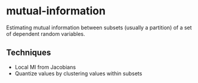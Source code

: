 # mutual-information
Estimating mutual information between subsets (usually a partition) of a set of dependent random variables.

## Techniques
 * Local MI from Jacobians
 * Quantize values by clustering values within subsets

